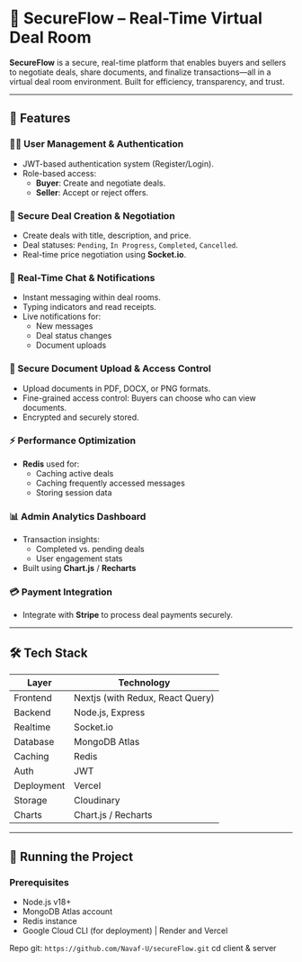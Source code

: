 # 🔐 SecureFlow – Real-Time Virtual Deal Room

**SecureFlow** is a secure, real-time platform that enables buyers and sellers to negotiate deals, share documents, and finalize transactions—all in a virtual deal room environment. Built for efficiency, transparency, and trust.

---

## 🚀 Features

### 🧑‍💼 User Management & Authentication
- JWT-based authentication system (Register/Login).
- Role-based access:
  - **Buyer**: Create and negotiate deals.
  - **Seller**: Accept or reject offers.

### 💼 Secure Deal Creation & Negotiation
- Create deals with title, description, and price.
- Deal statuses: `Pending`, `In Progress`, `Completed`, `Cancelled`.
- Real-time price negotiation using **Socket.io**.

### 💬 Real-Time Chat & Notifications
- Instant messaging within deal rooms.
- Typing indicators and read receipts.
- Live notifications for:
  - New messages
  - Deal status changes
  - Document uploads

### 📎 Secure Document Upload & Access Control
- Upload documents in PDF, DOCX, or PNG formats.
- Fine-grained access control: Buyers can choose who can view documents.
- Encrypted and securely stored.

### ⚡ Performance Optimization
- **Redis** used for:
  - Caching active deals
  - Caching frequently accessed messages
  - Storing session data

### 📊 Admin Analytics Dashboard
- Transaction insights:
  - Completed vs. pending deals
  - User engagement stats
- Built using **Chart.js** / **Recharts**

### 💳 Payment Integration
- Integrate with **Stripe** to process deal payments securely.

---

## 🛠 Tech Stack

| Layer      | Technology                             |
|------------|----------------------------------------|
| Frontend   | Nextjs (with Redux, React Query)      |
| Backend    | Node.js, Express                       |
| Realtime   | Socket.io                              |
| Database   | MongoDB Atlas                          |
| Caching    | Redis                                  |
| Auth       | JWT                                    |
| Deployment | Vercel | Google Cloud Run / Render     |
| Storage    | Cloudinary        |
| Charts     | Chart.js / Recharts                    |

---

## 🧪 Running the Project

### Prerequisites

- Node.js v18+
- MongoDB Atlas account
- Redis instance
- Google Cloud CLI (for deployment) | Render and Vercel


Repo
git: `https://github.com/Navaf-U/secureFlow.git`
cd client & server